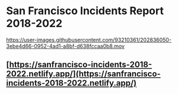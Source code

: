 # San Francisco Incidents Report 2018-2022

https://user-images.githubusercontent.com/93210361/202836050-3ebe4d66-0952-4ad1-a8bf-d638fccaa0b8.mov

## [https://sanfrancisco-incidents-2018-2022.netlify.app/](https://sanfrancisco-incidents-2018-2022.netlify.app/)  
